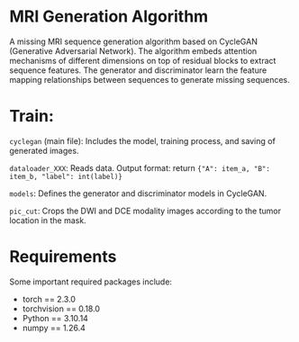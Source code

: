 # MRI Generation Algorithm
A missing MRI sequence generation algorithm based on CycleGAN (Generative Adversarial Network). The algorithm embeds attention mechanisms of different dimensions on top of residual blocks to extract sequence features. The generator and discriminator learn the feature mapping relationships between sequences to generate missing sequences.

# Train:

`cyclegan` (main file): Includes the model, training process, and saving of generated images.

`dataloader_XXX`: Reads data. Output format: return `{"A": item_a, "B": item_b, "label": int(label)}`

`models`: Defines the generator and discriminator models in CycleGAN.

`pic_cut`: Crops the DWI and DCE modality images according to the tumor location in the mask.


# Requirements
Some important required packages include:
* torch == 2.3.0
* torchvision == 0.18.0
* Python == 3.10.14
* numpy == 1.26.4